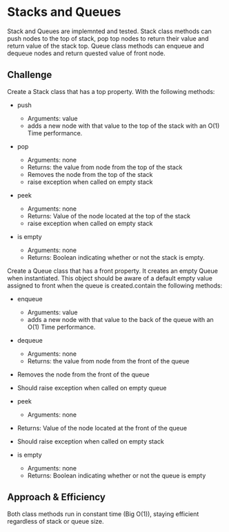# Stacks and Queues
Stack and Queues are implemnted and tested. Stack class methods can push nodes to the top of stack, pop top nodes to return their value and return value of the stack top. Queue class methods can enqueue and dequeue nodes and return quested value of front node. 

## Challenge
Create a Stack class that has a top property. With the following methods: 

- push
  - Arguments: value
  - adds a new node with that value to the top of the stack with an O(1) Time performance.
  
- pop
  - Arguments: none
  - Returns: the value from node from the top of the stack
  - Removes the node from the top of the stack
  - raise exception when called on empty stack

- peek
  - Arguments: none
  - Returns: Value of the node located at the top of the stack
  - raise exception when called on empty stack
  
- is empty
  - Arguments: none
  - Returns: Boolean indicating whether or not the stack is empty.

Create a Queue class that has a front property. It creates an empty Queue when instantiated. This object should be aware of a default empty value assigned to front when the queue is created.contain the following methods:

- enqueue
  - Arguments: value
  - adds a new node with that value to the back of the queue with an O(1) Time performance.

- dequeue
  - Arguments: none
  - Returns: the value from node from the front of the queue
- Removes the node from the front of the queue
- Should raise exception when called on empty queue

- peek
  - Arguments: none
- Returns: Value of the node located at the front of the queue
- Should raise exception when called on empty stack

- is empty
  - Arguments: none
  - Returns: Boolean indicating whether or not the queue is empty

## Approach & Efficiency
Both class methods run in constant time (Big O(1)), staying efficient regardless of stack or queue size. 
